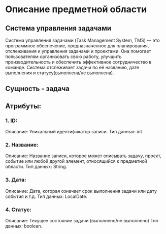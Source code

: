 # Описание предметной области #
## Система управления задачами ##
Система управления задачами (Task Management System, TMS) — это программное обеспечение, предназначенное для планирования, отслеживания и управления задачами и проектами. Она помогает пользователям организовать свою работу, улучшить производительность и обеспечить эффективное сотрудничество в команде. Система отслеживает задачи по её названию, дате выполнения и статусу(выполнена/не выполнена).
## Сущность - задача ##
## Атрибуты: ##
### 1. ID: ###
Описание: Уникальный идентификатор записи.
Тип данных: int.
### 2. Название: ###
Описание: Название записи, которое может описывать задачу, проект, событие или любой другой элемент, относящийся к предметной области. 
Тип данных: String.
### 3. Дата: ###
Описание: Дата, которая означает срок выполнения задачи или дату события и т.д. 
Тип данных: LocalDate.
### 4. Статус: ###
Описание: Текущее состояние задачи (выполнено/не выполнено)
Тип данных: boolean.
